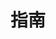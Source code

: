 ---
home: true
icon: lightbulb
title: 指南
heroImage: /ico.svg
heroText: SyberConnect Top 使用指南
tagline: SyberConnect.Top 使用指南。
features:
  - title: Syber Connect
    icon: link
    details: TBD.
    link: /zh/guide/syber-connect.html
---